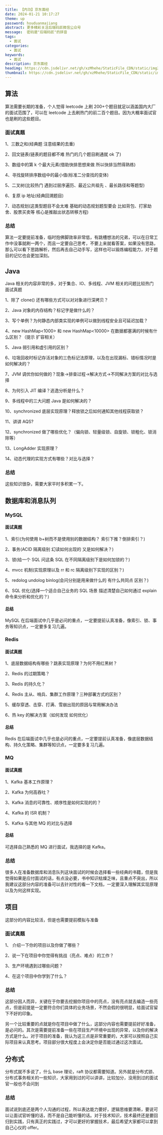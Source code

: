 ```yaml
---
title: 【内功】京东面经
date: 2024-01-21 10:17:27
theme: up
password: houduanmajiang
abstract: 更多精彩关注后端码匠微信公众号
message:  密码是"后端码匠"的拼音
tags:
  - 面试
categories:
  - 面试
keywords:
  - 面试
description: 京东面经
headimg: https://cdn.jsdelivr.net/gh/xzMhehe/StaticFile_CDN/static/img202401232318698.png
thumbnail: https://cdn.jsdelivr.net/gh/xzMhehe/StaticFile_CDN/static/img202401232318698.png
---
```


## 算法
算法需要长期的准备，个人觉得 leetcode 上刷 200+个题目就足以涵盖国内大厂的面试范围了，可以在 leetcode 上去刷热门的前二百个题目。因为大概率面试官也是刷的这些题目。

### 面试真题
1、三数之和(经典题 注意结果的去重)

2、回文链表(链表的题目都不难 热门的几个题目刷通就 ok 了)

3、数组中的第 k 个最大元素(借助快排思想来做 所以快排当然得熟练)

4、寻找旋转排序数组中的最小值(标准二分查找的变体)

5、二叉树(比较热门 遇到过层序遍历、最近公共祖先 、最长路径和等题型)

6、复原 ip 地址(经典回溯题目)

7、动态规划(这类型题目不会太难 基础的动态规划题型要会 比如背包、打家劫舍、股票买卖等 核心是推敲出状态转移方程)

### 总结
算法一定要提前准备，临时抱佛脚效率非常低，有跳槽想法的兄弟，可以在日常工作中没事就刷一两个，而且一定要自己思考，不要上来就看答案，如果没有思路，那么可以看下思路解析，然后再去自己动手写，这样也可以锻炼编程能力，对于题目的记忆也会更加深刻。


## Java
Java 相关的内容非常的多，对于集合、IO、多线程、JVM 相关的问题比较热门
面试真题

1、除了 clone() 还有哪些方式可以对对象进行深拷贝？

2、Java 对象的内存结构？标记字是做什么的？

3、写个单例？为何静态内部类实现的单例可以做到线程安全且可延迟加载？

4、new HashMap<1000> 和 new HashMap<10000> 在数据都塞满的时候有什么区别？（提示 扩容相关）

5、Java 弱引用和虚引用的区别？

6、垃圾回收时标记存活对象的三色标记法原理，以及在出现漏标、错标情况时是如何解决的？

7、JVM 调优你如何做的？现象->排查过程->解决方式->不同解决方案的对比与选择

8、为何引入 JIT 编译？逃逸分析是什么？

9、多线程中的三大问题 Java 是如何解决的？

10、synchronized 底层实现原理？释放锁之后如何通知其他线程获取锁？

11、讲讲 AQS?

12、synchronized 做了哪些优化？（偏向锁、轻量级锁、自旋锁、锁粗化、锁消除等）

13、LongAdder 实现原理？

14、动态代理的实现方式有哪些？对比与选择？


### 总结
这些知识很杂，需要大家平时多积累一下。

## 数据库和消息队列
### MySQL
#### 面试真题

1、索引(为何使用 b+树而不是使用别的数据结构？ 索引下推？倒排索引？)

2、事务(ACID 隔离级别 幻读如何出现的 又是如何解决？)

3、锁(给一个 SQL 问这条 SQL 在不同隔离级别下是如何加锁的？)

4、mvcc 机制(实现原理以及 rr 和 rc 隔离级别下实现的区别？)

5、redolog undolog binlog(会问分别是用来做什么的 有什么共同点 区别？)

6、SQL 优化(选择一个适合自己业务的 SQL 场景 描述清楚自己如何通过 explain 命令来分析和优化的？)

#### 总结

MySQL 在后端面试中几乎是必问的重点，一定要提前认真准备，像索引、锁、事务等知识点，一定要多复习几遍。

### Redis

#### 面试真题

1、底层数据结构有哪些？跳表实现原理？为何不用红黑树？

2、Redis 的过期策略？

3、Redis 的持久化？

4、Redis 主从、哨兵、集群工作原理？三种部署方式的区别？

5、缓存穿透、击穿、打满、雪崩出现的原因与常用解决办法

6、热 key 的解决方案（如何发现 如何优化）

#### 总结

Redis 在后端面试中几乎也是必问的重点，一定要提前认真准备，像底层数据结构、持久化策略、集群等知识点，一定要多复习几遍。

### MQ

#### 面试真题

1、Kafka 基本工作原理？

2、Kafka 为何高吞吐？

3、Kafka 消息的可靠性、顺序性是如何实现的的？

4、Kafka 的 ISR 机制？

5、Kafka 与其他 MQ 的对比与选择

#### 总结

可选择自己熟悉的 MQ 进行面试，我选择的是 Kafka。

### 总结

很多人在准备数据库和消息队列这块面试的时候会选择看一些经典的书籍，但是我觉得如果是应付面试的话，有点没必要，书中知识枯燥乏味，且重点不突出，所以我建议这部分内容的准备可以去针对性的看一下文档，一定要深入理解其实现原理以及为何这样实现。


## 项目

这部分的内容比较活，但是也需要提前模拟与准备

### 面试真题

1、 介绍一下你的项目以及你做了哪些？

2、说一下在项目中你觉得有挑战（亮点、难点）的工作？

3、生产环境遇到过哪些问题？

4、在这个项目中你学到了什么？

### 总结

这部分因人而异，关键在于你要去挖掘你项目中的亮点，没有亮点就去编造一些亮点，但是前提是一定要符合你们具体的业务场景，不然会假的很明显，给面试官留下不好的印象。

另一个比较重要的点就是你在项目中做了什么，这部分内容也需要提前好好准备，是必问的。其次是需要提前准备一些在项目生产环境中出现的异常，以及你的解决方式是什么。对于项目的准备，我认为这三点是非常重要的，大家可以按照自己实际项目来认真思考。项目部分很大程度上会决定你是否能过通过这次面试。

## 分布式

分布式就不多说了，什么 base 理论，raft 协议都需要知道。另外就是分布式锁、分布式事务相关的一些知识，大家用到过的可以讲讲，比较加分，没用到过的面试官一般也不会问到

### 总结

面试说到底还是两个人沟通的过程，所以表达能力要好，逻辑思维要清晰，要说可以让面试官听懂的话，而不是自己能听懂的话。对于技术知识，技术最终还是要回归到实践，只有真正的实践过，才可以更好的掌握技术，最后希望大家都可以拿到自己心仪的 offer。























